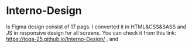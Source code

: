 # Interno-Design 
Is Figma design consist of 17 pags.
I converted it in HTML&CSS&SASS and JS in responsive design for all screens.
You can check it from this link: https://toqa-25.github.io/Interno-Design/ , and 